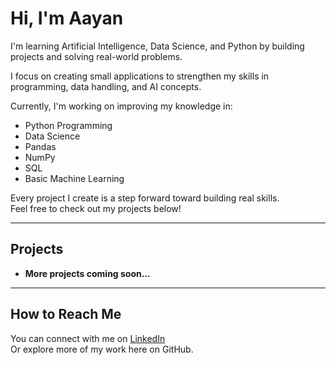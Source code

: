 # Hi, I'm Aayan

I'm learning Artificial Intelligence, Data Science, and Python by building projects and solving real-world problems.

I focus on creating small applications to strengthen my skills in programming, data handling, and AI concepts.

Currently, I'm working on improving my knowledge in:
- Python Programming
- Data Science
- Pandas
- NumPy
- SQL
- Basic Machine Learning

Every project I create is a step forward toward building real skills.  
Feel free to check out my projects below!

---

## Projects

- **More projects coming soon...**

---

## How to Reach Me

You can connect with me on [LinkedIn](https://www.linkedin.com/in/muhammadaayantasneem)  
Or explore more of my work here on GitHub.
